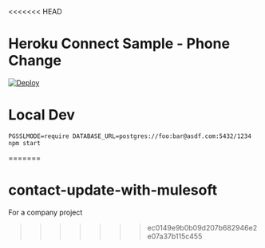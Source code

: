 <<<<<<< HEAD
# Heroku Connect Sample - Phone Change

[![Deploy](https://www.herokucdn.com/deploy/button.png)](https://heroku.com/deploy?template=https://github.com/pranavbhatthero/contact-update-with-mulesoft)

# Local Dev

    PGSSLMODE=require DATABASE_URL=postgres://foo:bar@asdf.com:5432/1234 npm start
=======
# contact-update-with-mulesoft
For a company project
>>>>>>> ec0149e9b0b09d207b682946e2e07a37b115c455
